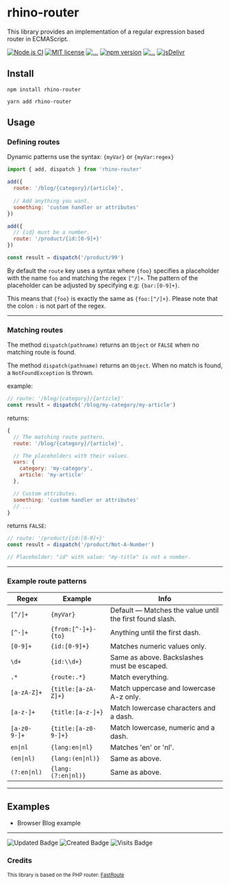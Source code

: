 # rhino-router

This library provides an implementation of a regular expression based router in ECMAScript.

[![Node.js CI](https://github.com/drhino/rhino-router/actions/workflows/node.js.yml/badge.svg)](https://github.com/drhino/rhino-router/actions/workflows/node.js.yml)
[![MIT license](https://badgen.net/npm/license/rhino-router)](https://github.com/drhino/rhino-router/blob/main/LICENSE)
[![...](https://badgen.net/npm/types/rhino-router)](#)
[![npm version](https://badge.fury.io/js/rhino-router.svg)](https://npmjs.com/package/rhino-router)
[![...](https://badgen.net/npm/node/rhino-router)](#)
[![jsDelivr](https://badgen.net/jsdelivr/v/npm/rhino-router)](https://www.jsdelivr.com/package/npm/rhino-router)

## Install

```shell
npm install rhino-router
```
```shell
yarn add rhino-router
```

## Usage

### Defining routes

Dynamic patterns use the syntax: `{myVar}` or `{myVar:regex}`

```javascript
import { add, dispatch } from 'rhino-router'

add({
  route: '/blog/{category}/{article}',
    
  // Add anything you want.
  something: 'custom handler or attributes'
})

add({
  // {id} must be a number.
  route: '/product/{id:[0-9]+}'
})

const result = dispatch('/product/99')
```

By default the `route` key uses a syntax where `{foo}` specifies a placeholder with the name `foo` and matching the regex `[^/]+`. The pattern of the placeholder can be adjusted by specifying e.g:  `{bar:[0-9]+}`.

This means that `{foo}` is exactly the same as `{foo:[^/]+}`.
Please note that the colon `:` is not part of the regex.

---

### Matching routes

The method `dispatch(pathname)` returns an `Object` or `FALSE` when no matching route is found.

The method `dispatch(pathname)` returns an `Object`. When no match is found, a `NotFoundException` is thrown.

example:
```javascript
// route: '/blog/{category}/{article}'
const result = dispatch('/blog/my-category/my-article')
```
returns:
```javascript
{
  // The matching route pattern.
  route: '/blog/{category}/{article}',

  // The placeholders with their values.
  vars: {
    category: 'my-category',
    article: 'my-article'
  },

  // Custom attributes.
  something: 'custom handler or attributes'
  // ...
}
```

returns `FALSE`:
```javascript
// route: '/product/{id:[0-9]+}'
const result = dispatch('/product/Not-A-Number')

// Placeholder: "id" with value: "my-title" is not a number.
```

---

### Example route patterns

Regex       | Example             | Info
------------|---------------------|---------------------------------------------------------
`[^/]+`     | `{myVar}`           | Default — Matches the value until the first found slash.
`[^-]+`     | `{from:[^-]+}-{to}` | Anything until the first dash.
`[0-9]+`    | `{id:[0-9]+}`       | Matches numeric values only.
`\d+`       | `{id:\\d+}`         | Same as above. Backslashes must be escaped.
`.*`        | `{route:.*}`        | Match everything.
`[a-zA-Z]+` | `{title:[a-zA-Z]+}` | Match uppercase and lowercase A-z only.
`[a-z-]+`   | `{title:[a-z-]+}`   | Match lowercase characters and a dash.
`[a-z0-9-]+`| `{title:[a-z0-9-]+}`| Match lowercase, numeric and a dash.
`en\|nl`    | `{lang:en\|nl}`     | Matches 'en' or 'nl'.
`(en\|nl)`  | `{lang:(en\|nl)}`   | Same as above.
`(?:en\|nl)`| `{lang:(?:en\|nl)}` | Same as above.

---

## Examples
- Browser Blog example

---

![Updated Badge](https://badges.pufler.dev/updated/drhino/rhino-router)
![Created Badge](https://badges.pufler.dev/created/drhino/rhino-router)
![Visits Badge](https://badges.pufler.dev/visits/drhino/rhino-router)

### Credits
<sup>This library is based on the PHP router: [FastRoute](https://github.com/nikic/FastRoute)</sup>

